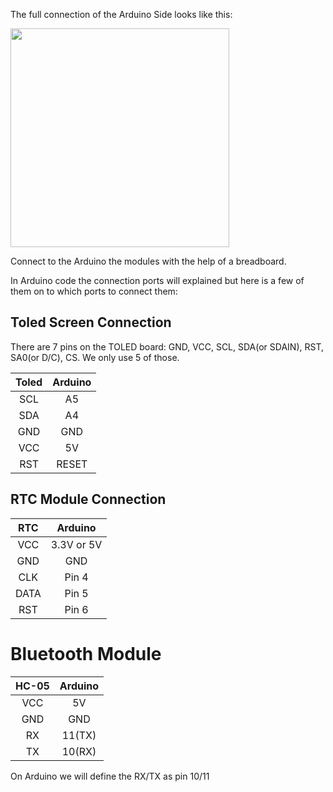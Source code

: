 The full connection of the Arduino Side looks like this:

<img src = "https://github.com/Myutaze/SmartTransparentOLEDGlasses/assets/123553691/a1e76387-fefc-4c1c-a050-33a534f375f3" width = "350">

Connect to the Arduino the modules with the help of a breadboard.

In Arduino code the connection ports will explained but here is a few of them on to which ports to connect them:

## Toled Screen Connection

There are 7 pins on the TOLED board: GND, VCC, SCL, SDA(or SDAIN), RST, SA0(or D/C), CS. We only use 5 of those.

  
|     Toled     |     Arduino   |
| :-------------: | :-------------: |
|     SCL       |       A5      |
|     SDA       |       A4      |
|     GND       |       GND     |
|     VCC       |       5V      |
|     RST       |      RESET    |

  

## RTC Module Connection

|      RTC      |     Arduino   |
| :-------------: | :-------------: |
|     VCC       |  3.3V or 5V   |
|     GND       |      GND      |
|     CLK       |      Pin 4    |
|     DATA      |      Pin 5    |
|     RST       |      Pin 6    |


# Bluetooth Module

|      HC-05      |     Arduino   |
| :-------------: | :-------------: |
|     VCC       |       5V      |
|     GND       |      GND      |
|     RX        |      11(TX)   |
|     TX        |     10(RX)    |

On Arduino we will define the RX/TX as pin 10/11

